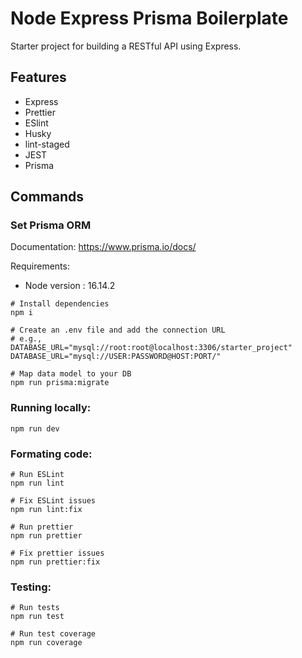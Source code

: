 # Node Express Prisma Boilerplate

Starter project for building a RESTful API using Express.

## Features

- Express
- Prettier
- ESlint
- Husky
- lint-staged
- JEST
- Prisma

## Commands

### Set Prisma ORM
Documentation: https://www.prisma.io/docs/

Requirements:
- Node version : 16.14.2

```
# Install dependencies
npm i
```
```
# Create an .env file and add the connection URL 
# e.g., DATABASE_URL="mysql://root:root@localhost:3306/starter_project"
DATABASE_URL="mysql://USER:PASSWORD@HOST:PORT/"
```
```
# Map data model to your DB
npm run prisma:migrate
```

### Running locally:
```
npm run dev
```

### Formating code:
```
# Run ESLint
npm run lint

# Fix ESLint issues
npm run lint:fix

# Run prettier
npm run prettier

# Fix prettier issues
npm run prettier:fix
```

### Testing:
```
# Run tests
npm run test

# Run test coverage
npm run coverage
```
